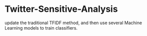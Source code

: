 # Twitter-Sensitive-Analysis
update the traditional TFIDF method, and then use several Machine Learning models to train classifiers.
